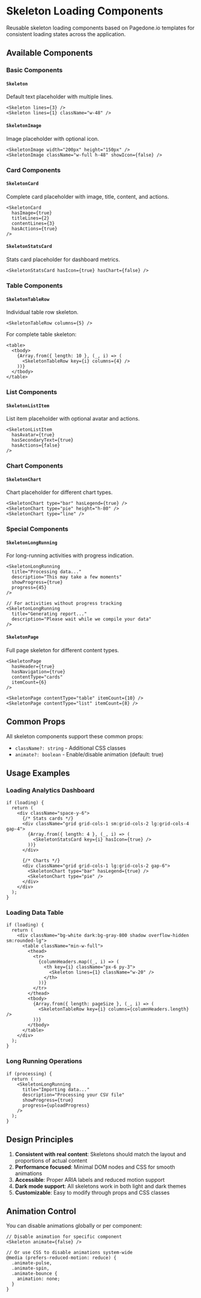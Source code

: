 # Skeleton Loading Components

Reusable skeleton loading components based on Pagedone.io templates for consistent loading states across the application.

## Available Components

### Basic Components

#### `Skeleton`
Default text placeholder with multiple lines.
```tsx
<Skeleton lines={3} />
<Skeleton lines={1} className="w-48" />
```

#### `SkeletonImage`
Image placeholder with optional icon.
```tsx
<SkeletonImage width="200px" height="150px" />
<SkeletonImage className="w-full h-48" showIcon={false} />
```

### Card Components

#### `SkeletonCard`
Complete card placeholder with image, title, content, and actions.
```tsx
<SkeletonCard 
  hasImage={true}
  titleLines={2}
  contentLines={3}
  hasActions={true}
/>
```

#### `SkeletonStatsCard`
Stats card placeholder for dashboard metrics.
```tsx
<SkeletonStatsCard hasIcon={true} hasChart={false} />
```

### Table Components

#### `SkeletonTableRow`
Individual table row skeleton.
```tsx
<SkeletonTableRow columns={5} />
```

For complete table skeleton:
```tsx
<table>
  <tbody>
    {Array.from({ length: 10 }, (_, i) => (
      <SkeletonTableRow key={i} columns={4} />
    ))}
  </tbody>
</table>
```

### List Components

#### `SkeletonListItem`
List item placeholder with optional avatar and actions.
```tsx
<SkeletonListItem 
  hasAvatar={true}
  hasSecondaryText={true}
  hasActions={false}
/>
```

### Chart Components

#### `SkeletonChart`
Chart placeholder for different chart types.
```tsx
<SkeletonChart type="bar" hasLegend={true} />
<SkeletonChart type="pie" height="h-80" />
<SkeletonChart type="line" />
```

### Special Components

#### `SkeletonLongRunning`
For long-running activities with progress indication.
```tsx
<SkeletonLongRunning 
  title="Processing data..."
  description="This may take a few moments"
  showProgress={true}
  progress={45}
/>

// For activities without progress tracking
<SkeletonLongRunning 
  title="Generating report..."
  description="Please wait while we compile your data"
/>
```

#### `SkeletonPage`
Full page skeleton for different content types.
```tsx
<SkeletonPage 
  hasHeader={true}
  hasNavigation={true}
  contentType="cards"
  itemCount={6}
/>

<SkeletonPage contentType="table" itemCount={10} />
<SkeletonPage contentType="list" itemCount={8} />
```

## Common Props

All skeleton components support these common props:

- `className?: string` - Additional CSS classes
- `animate?: boolean` - Enable/disable animation (default: true)

## Usage Examples

### Loading Analytics Dashboard
```tsx
if (loading) {
  return (
    <div className="space-y-6">
      {/* Stats cards */}
      <div className="grid grid-cols-1 sm:grid-cols-2 lg:grid-cols-4 gap-4">
        {Array.from({ length: 4 }, (_, i) => (
          <SkeletonStatsCard key={i} hasIcon={true} />
        ))}
      </div>
      
      {/* Charts */}
      <div className="grid grid-cols-1 lg:grid-cols-2 gap-6">
        <SkeletonChart type="bar" hasLegend={true} />
        <SkeletonChart type="pie" />
      </div>
    </div>
  );
}
```

### Loading Data Table
```tsx
if (loading) {
  return (
    <div className="bg-white dark:bg-gray-800 shadow overflow-hidden sm:rounded-lg">
      <table className="min-w-full">
        <thead>
          <tr>
            {columnHeaders.map((_, i) => (
              <th key={i} className="px-6 py-3">
                <Skeleton lines={1} className="w-20" />
              </th>
            ))}
          </tr>
        </thead>
        <tbody>
          {Array.from({ length: pageSize }, (_, i) => (
            <SkeletonTableRow key={i} columns={columnHeaders.length} />
          ))}
        </tbody>
      </table>
    </div>
  );
}
```

### Long Running Operations
```tsx
if (processing) {
  return (
    <SkeletonLongRunning
      title="Importing data..."
      description="Processing your CSV file"
      showProgress={true}
      progress={uploadProgress}
    />
  );
}
```

## Design Principles

1. **Consistent with real content**: Skeletons should match the layout and proportions of actual content
2. **Performance focused**: Minimal DOM nodes and CSS for smooth animations  
3. **Accessible**: Proper ARIA labels and reduced motion support
4. **Dark mode support**: All skeletons work in both light and dark themes
5. **Customizable**: Easy to modify through props and CSS classes

## Animation Control

You can disable animations globally or per component:

```tsx
// Disable animation for specific component
<Skeleton animate={false} />

// Or use CSS to disable animations system-wide
@media (prefers-reduced-motion: reduce) {
  .animate-pulse,
  .animate-spin,
  .animate-bounce {
    animation: none;
  }
}
```